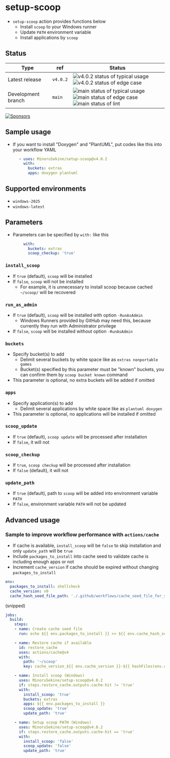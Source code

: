 # setup-scoop

- `setup-scoop` action provides functions below
  - Install `scoop` to your Windows runner
  - Update `PATH` environment variable
  - Install applications by `scoop`

## Status

| Type | ref | Status |
| --- | --- | --- |
| Latest release | `v4.0.2` | ![v4.0.2 status of typical usage](https://github.com/MinoruSekine/setup-scoop/actions/workflows/typical_usage.yml/badge.svg?event=schedule) ![v4.0.2 status of edge case](https://github.com/MinoruSekine/setup-scoop/actions/workflows/edge_case.yml/badge.svg?event=schedule) |
| Development branch | `main` | ![main status of typical usage](https://github.com/MinoruSekine/setup-scoop/actions/workflows/typical_usage.yml/badge.svg?branch=main) ![main status of edge case](https://github.com/MinoruSekine/setup-scoop/actions/workflows/edge_case.yml/badge.svg?branch=main) ![main status of lint](https://github.com/MinoruSekine/setup-scoop/actions/workflows/lint.yml/badge.svg?branch=main) |

[![Sponsors](https://img.shields.io/static/v1?label=Sponsor&message=%E2%9D%A4&logo=GitHub&color=%23fe8e86)](https://github.com/sponsors/MinoruSekine)

## Sample usage

- If you want to install "Doxygen" and "PlantUML",
  put codes like this into your workflow YAML

```yaml
      - uses: MinoruSekine/setup-scoop@v4.0.2
        with:
          buckets: extras
          apps: doxygen plantuml
```

## Supported environments

- `windows-2025`
- `windows-latest`

## Parameters

- Parameters can be specified by `with:` like this

```yaml
        with:
          buckets: extras
          scoop_checkup: 'true'
```

### `install_scoop`

- If `true` (default), `scoop` will be installed
- If `false`, `scoop` will not be installed
  - For example,
    it is unnecessary to install scoop
    because cached `~/scoop/` will be recovered

### `run_as_admin`

- If `true` (default), `scoop` will be installed with option `-RunAsAdmin`
  - Windows Runners provided by GitHub may need this,
    because currently they run with Administrator privilege
- If `false`, `scoop` will be installed without option `-RunAsAdmin`

### `buckets`

- Specify bucket(s) to add
  - Delimit several buckets by white space like as `extras nonportable games`
  - Bucket(s) specified by this parameter must be "known" buckets,
    you can confirm them by `scoop bucket known` command
- This parameter is optional, no extra buckets will be added if omitted

### `apps`

- Specify application(s) to add
  - Delimit several applications by white space like as `plantuml doxygen`
- This parameter is optional, no applications will be installed if omitted

### `scoop_update`

- If `true` (default), `scoop update` will be processed after installation
- If `false`, it will not

### `scoop_checkup`

- If `true`, `scoop checkup` will be processed after installation
- If `false` (default), it will not

### `update_path`

- If `true` (default), path to `scoop` will be added into environment variable `PATH`
- If `false`, environment variable `PATH` will not be updated

## Advanced usage

### Sample to improve workflow performance with `actions/cache`

- If cache is available, `install_scoop` will be `false`
  to skip installation and only `update_path` will be `true`
- Include `packages_to_install` into cache seed
  to validate cache is including enough apps or not
- Increment `cache_version`
  if cache should be expired without changing `packages_to_install`

```yaml
env:
  packages_to_install: shellcheck
  cache_version: v0
  cache_hash_seed_file_path: './.github/workflows/cache_seed_file_for_scoop.txt'
```

(snipped)

<!-- markdownlint-disable line-length -->

```yaml
jobs:
  build:
    steps:
    - name: Create cache seed file
      run: echo ${{ env.packages_to_install }} >> ${{ env.cache_hash_seed_file_path }}

    - name: Restore cache if available
      id: restore_cache
      uses: actions/cache@v4
      with:
        path: '~/scoop'
        key: cache_version_${{ env.cache_version }}-${{ hashFiles(env.cache_hash_seed_file_path) }}

    - name: Install scoop (Windows)
      uses: MinoruSekine/setup-scoop@v4.0.2
      if: steps.restore_cache.outputs.cache-hit != 'true'
      with:
        install_scoop: 'true'
        buckets: extras
        apps: ${{ env.packages_to_install }}
        scoop_update: 'true'
        update_path: 'true'

    - name: Setup scoop PATH (Windows)
      uses: MinoruSekine/setup-scoop@v4.0.2
      if: steps.restore_cache.outputs.cache-hit == 'true'
      with:
        install_scoop: 'false'
        scoop_update: 'false'
        update_path: 'true'
```

<!-- markdownlint-enable line-length -->
